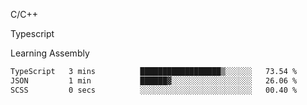 <p>C/C++</p>
<p> Typescript</p>
<p>Learning Assembly</p>

<!--START_SECTION:waka-->

```txt
TypeScript   3 mins          ██████████████████▒░░░░░░   73.54 %
JSON         1 min           ██████▓░░░░░░░░░░░░░░░░░░   26.06 %
SCSS         0 secs          ░░░░░░░░░░░░░░░░░░░░░░░░░   00.40 %
```

<!--END_SECTION:waka-->
